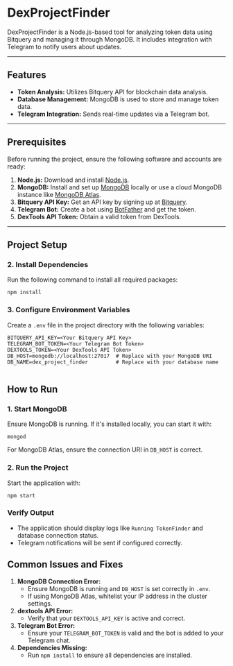 # DexProjectFinder

DexProjectFinder is a Node.js-based tool for analyzing token data using Bitquery and managing it through MongoDB. It includes integration with Telegram to notify users about updates.

---

## Features

- **Token Analysis:** Utilizes Bitquery API for blockchain data analysis.
- **Database Management:** MongoDB is used to store and manage token data.
- **Telegram Integration:** Sends real-time updates via a Telegram bot.

---

## Prerequisites

Before running the project, ensure the following software and accounts are ready:

1. **Node.js:** Download and install [Node.js](https://nodejs.org/).
2. **MongoDB:** Install and set up [MongoDB](https://www.mongodb.com/try/download/community) locally or use a cloud MongoDB instance like [MongoDB Atlas](https://www.mongodb.com/cloud/atlas).
3. **Bitquery API Key:** Get an API key by signing up at [Bitquery](https://bitquery.io/).
4. **Telegram Bot:** Create a bot using [BotFather](https://core.telegram.org/bots#botfather) and get the token.
5. **DexTools API Token:** Obtain a valid token from DexTools.

---

## Project Setup

### 2. Install Dependencies

Run the following command to install all required packages:

`npm install `

### 3. Configure Environment Variables

Create a `.env` file in the project directory with the following variables:

```
BITQUERY_API_KEY=<Your Bitquery API Key>
TELEGRAM_BOT_TOKEN=<Your Telegram Bot Token>
DEXTOOLS_TOKEN=<Your DexTools API Token>
DB_HOST=mongodb://localhost:27017  # Replace with your MongoDB URI
DB_NAME=dex_project_finder         # Replace with your database name


```

## How to Run

### 1. Start MongoDB

Ensure MongoDB is running. If it's installed locally, you can start it with:

`mongod
`

For MongoDB Atlas, ensure the connection URI in `DB_HOST` is correct.

### 2. Run the Project

Start the application with:

`npm start
`

### Verify Output

- The application should display logs like `Running TokenFinder` and database connection status.
- Telegram notifications will be sent if configured correctly.

## Common Issues and Fixes

1. **MongoDB Connection Error:**
   - Ensure MongoDB is running and `DB_HOST` is set correctly in `.env`.
   - If using MongoDB Atlas, whitelist your IP address in the cluster settings.
2. **dextools API Error:**
   - Verify that your `DEXTOOLS_API_KEY` is active and correct.
3. **Telegram Bot Error:**
   - Ensure your `TELEGRAM_BOT_TOKEN` is valid and the bot is added to your Telegram chat.
4. **Dependencies Missing:**
   - Run `npm install` to ensure all dependencies are installed.
